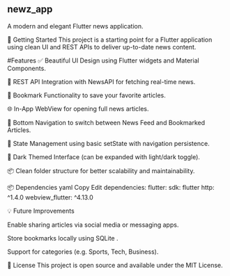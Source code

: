 ## newz_app
A modern and elegant Flutter news application.

🚀 Getting Started
This project is a starting point for a Flutter application using clean UI and REST APIs to deliver up-to-date news content.


#Features
✅ Beautiful UI Design using Flutter widgets and Material Components.

🔗 REST API Integration with NewsAPI for fetching real-time news.

🔖 Bookmark Functionality to save your favorite articles.

🌐 In-App WebView for opening full news articles.

🧭 Bottom Navigation to switch between News Feed and Bookmarked Articles.

💾 State Management using basic setState with navigation persistence.

🌙 Dark Themed Interface (can be expanded with light/dark toggle).

📦 Clean folder structure for better scalability and maintainability.



📦 Dependencies
yaml
Copy
Edit
dependencies:
flutter:
sdk: flutter
http: ^1.4.0
webview_flutter: ^4.13.0


💡 Future Improvements


Enable sharing articles via social media or messaging apps.

Store bookmarks locally using SQLite .

Support for categories (e.g. Sports, Tech, Business).


📄 License
This project is open source and available under the MIT License.